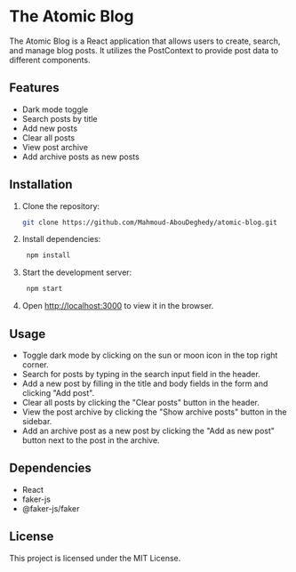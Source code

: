 # The Atomic Blog

The Atomic Blog is a React application that allows users to create, search, and manage blog posts. It utilizes the PostContext to provide post data to different components.

## Features

- Dark mode toggle
- Search posts by title
- Add new posts
- Clear all posts
- View post archive
- Add archive posts as new posts

## Installation

1. Clone the repository:

   ```bash
   git clone https://github.com/Mahmoud-AbouDeghedy/atomic-blog.git
   ```

2. Install dependencies:

   ```bash
    npm install
   ```

3. Start the development server:

   ```bash
    npm start
   ```

4. Open [http://localhost:3000](http://localhost:3000) to view it in the browser.

## Usage

- Toggle dark mode by clicking on the sun or moon icon in the top right corner.
- Search for posts by typing in the search input field in the header.
- Add a new post by filling in the title and body fields in the form and clicking "Add post".
- Clear all posts by clicking the "Clear posts" button in the header.
- View the post archive by clicking the "Show archive posts" button in the sidebar.
- Add an archive post as a new post by clicking the "Add as new post" button next to the post in the archive.

## Dependencies

- React
- faker-js
- @faker-js/faker

## License

This project is licensed under the MIT License.
